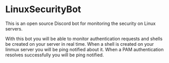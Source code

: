# LinuxSecurityBot
This is an open source Discord bot for monitoring the security on Linux servers.

With this bot you will be able to monitor authentication requests and shells be created on your server in real time.
When a shell is created on your linmux server you will be ping notified about it.
When a PAM authentication resolves successfully you will be ping notified.
